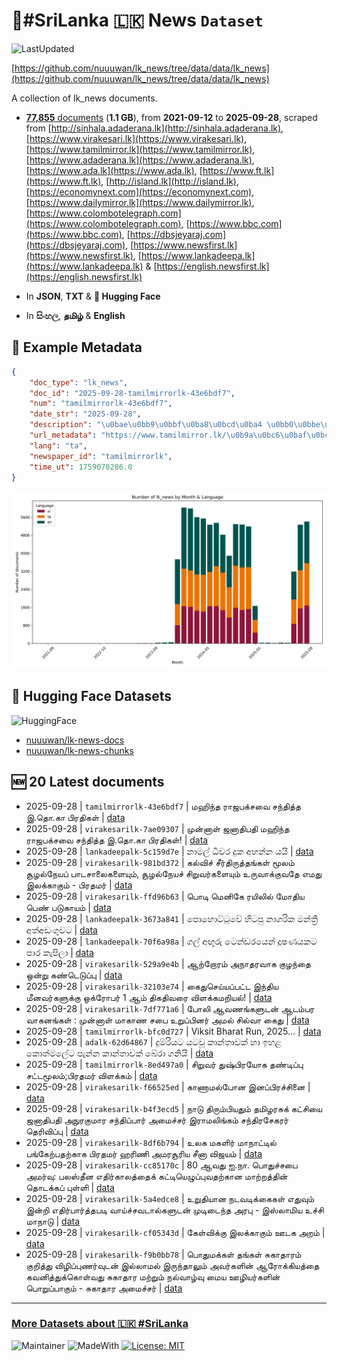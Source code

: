 # 📄#SriLanka 🇱🇰 News `Dataset`

![LastUpdated](https://img.shields.io/badge/last_updated-2025--09--28_20:39:09-green)

[https://github.com/nuuuwan/lk_news/tree/data/data/lk_news](https://github.com/nuuuwan/lk_news/tree/data/data/lk_news)

A collection of lk_news documents.

- [**77,855** documents](https://github.com/nuuuwan/lk_news/tree/data/data/lk_news) (**1.1 GB**), from **2021-09-12** to **2025-09-28**, scraped from [http://sinhala.adaderana.lk](http://sinhala.adaderana.lk), [https://www.virakesari.lk](https://www.virakesari.lk), [https://www.tamilmirror.lk](https://www.tamilmirror.lk), [https://www.adaderana.lk](https://www.adaderana.lk), [https://www.ada.lk](https://www.ada.lk), [https://www.ft.lk](https://www.ft.lk), [http://island.lk](http://island.lk), [https://economynext.com](https://economynext.com), [https://www.dailymirror.lk](https://www.dailymirror.lk), [https://www.colombotelegraph.com](https://www.colombotelegraph.com), [https://www.bbc.com](https://www.bbc.com), [https://dbsjeyaraj.com](https://dbsjeyaraj.com), [https://www.newsfirst.lk](https://www.newsfirst.lk), [https://www.lankadeepa.lk](https://www.lankadeepa.lk) & [https://english.newsfirst.lk](https://english.newsfirst.lk)

- In **JSON**, **TXT** & **🤗 Hugging Face**

- In **සිංහල**, **தமிழ்** & **English**

## 📝 Example Metadata

```json
{
    "doc_type": "lk_news",
    "doc_id": "2025-09-28-tamilmirrorlk-43e6bdf7",
    "num": "tamilmirrorlk-43e6bdf7",
    "date_str": "2025-09-28",
    "description": "\u0bae\u0bb9\u0bbf\u0ba8\u0bcd\u0ba4 \u0bb0\u0bbe\u0b9c\u0baa\u0b95\u0bcd\u0b9a\u0bb5\u0bc8 \u0b9a\u0ba8\u0bcd\u0ba4\u0bbf\u0ba4\u0bcd\u0ba4 \u0b87.\u0ba4\u0bca.\u0b95\u0bbe \u0baa\u0bbf\u0bb0\u0ba4\u0bbf\u0b95\u0bb3\u0bcd",
    "url_metadata": "https://www.tamilmirror.lk/\u0b9a\u0bc6\u0baf\u0bcd\u0ba4\u0bbf\u0b95\u0bb3\u0bcd/\u0bae\u0bb9\u0bbf\u0ba8\u0bcd\u0ba4-\u0bb0\u0bbe\u0b9c\u0baa\u0b95\u0bcd\u0b9a\u0bb5\u0bc8-\u0b9a\u0ba8\u0bcd\u0ba4\u0bbf\u0ba4\u0bcd\u0ba4-\u0b87-\u0ba4\u0bca-\u0b95\u0bbe-\u0baa\u0bbf\u0bb0\u0ba4\u0bbf\u0b95\u0bb3\u0bcd/175-365425",
    "lang": "ta",
    "newspaper_id": "tamilmirrorlk",
    "time_ut": 1759070286.0
}
```

![Chart](https://raw.githubusercontent.com/nuuuwan/lk_news/refs/heads/data/data/lk_news/docs_by_month_and_lang.png)

## 🤗 Hugging Face Datasets

![HuggingFace](https://img.shields.io/badge/-HuggingFace-FDEE21?style=for-the-badge&logo=HuggingFace)

- [nuuuwan/lk-news-docs](https://huggingface.co/datasets/nuuuwan/lk-news-docs)
- [nuuuwan/lk-news-chunks](https://huggingface.co/datasets/nuuuwan/lk-news-chunks)

## 🆕 20 Latest documents

- 2025-09-28 | `tamilmirrorlk-43e6bdf7` | மஹிந்த ராஜபக்சவை சந்தித்த இ.தொ.கா பிரதிகள் | [data](https://github.com/nuuuwan/lk_news/tree/data/data/lk_news/2020s/2025/2025-09-28-tamilmirrorlk-43e6bdf7)
- 2025-09-28 | `virakesarilk-7ae09307` | முன்னாள் ஜனாதிபதி மஹிந்த ராஜபக்சவை சந்தித்த இ.தொ.கா பிரதிகள்! | [data](https://github.com/nuuuwan/lk_news/tree/data/data/lk_news/2020s/2025/2025-09-28-virakesarilk-7ae09307)
- 2025-09-28 | `lankadeepalk-5c159d7e` | නාමල් ධීවර දුක අහන්න යයි | [data](https://github.com/nuuuwan/lk_news/tree/data/data/lk_news/2020s/2025/2025-09-28-lankadeepalk-5c159d7e)
- 2025-09-28 | `virakesarilk-981bd372` | கல்விச் சீர்திருத்தங்கள் மூலம் சூழல்நேயப் பாடசாலைகளையும், சூழல்நேயச் சிறுவர்களையும் உருவாக்குவதே எமது இலக்காகும் - பிரதமர் | [data](https://github.com/nuuuwan/lk_news/tree/data/data/lk_news/2020s/2025/2025-09-28-virakesarilk-981bd372)
- 2025-09-28 | `virakesarilk-ffd96b63` | பொடி மெனிகே ரயிலில் மோதிய பெண் படுகாயம் | [data](https://github.com/nuuuwan/lk_news/tree/data/data/lk_news/2020s/2025/2025-09-28-virakesarilk-ffd96b63)
- 2025-09-28 | `lankadeepalk-3673a841` | පොහොට්ටුවේ හිටපු නාගරික මන්ත්‍රී අත්අඩංගුවට | [data](https://github.com/nuuuwan/lk_news/tree/data/data/lk_news/2020s/2025/2025-09-28-lankadeepalk-3673a841)
- 2025-09-28 | `lankadeepalk-70f6a98a` | ගල් අඟුරු ටෙන්ඩරයෙන්  දූෂණයකට  පාර කැපිලා | [data](https://github.com/nuuuwan/lk_news/tree/data/data/lk_news/2020s/2025/2025-09-28-lankadeepalk-70f6a98a)
- 2025-09-28 | `virakesarilk-529a9e4b` | ஆற்றோரம் அநாதரவாக குழந்தை ஒன்று கண்டெடுப்பு | [data](https://github.com/nuuuwan/lk_news/tree/data/data/lk_news/2020s/2025/2025-09-28-virakesarilk-529a9e4b)
- 2025-09-28 | `virakesarilk-32103e74` | கைதுசெய்யப்பட்ட இந்திய மீனவர்களுக்கு ஒக்ரோபர் 1 ஆம் திகதிவரை விளக்கமறியல்! | [data](https://github.com/nuuuwan/lk_news/tree/data/data/lk_news/2020s/2025/2025-09-28-virakesarilk-32103e74)
- 2025-09-28 | `virakesarilk-7df771a6` | போலி ஆவணங்களுடன் ஆடம்பர வாகனங்கள் : முன்னாள் மாகாண சபை உறுப்பினர் அமல் சில்வா கைது | [data](https://github.com/nuuuwan/lk_news/tree/data/data/lk_news/2020s/2025/2025-09-28-virakesarilk-7df771a6)
- 2025-09-28 | `tamilmirrorlk-bfc0d727` | Viksit Bharat Run, 2025… | [data](https://github.com/nuuuwan/lk_news/tree/data/data/lk_news/2020s/2025/2025-09-28-tamilmirrorlk-bfc0d727)
- 2025-09-28 | `adalk-62d64867` | දුම්රියට යටවූ කාන්තාවක් හා ඉහළ කොත්මලේට පැන්න කාන්තාවක් බේරා ගනියි | [data](https://github.com/nuuuwan/lk_news/tree/data/data/lk_news/2020s/2025/2025-09-28-adalk-62d64867)
- 2025-09-28 | `tamilmirrorlk-8ed497a0` | சிறுவர் துஷ்பிரயோக தண்டிப்பு சட்டமூலம்;பிரதமர் விளக்கம் | [data](https://github.com/nuuuwan/lk_news/tree/data/data/lk_news/2020s/2025/2025-09-28-tamilmirrorlk-8ed497a0)
- 2025-09-28 | `virakesarilk-f66525ed` | காணா­மல்­போன இனப்­பி­ரச்­சினை | [data](https://github.com/nuuuwan/lk_news/tree/data/data/lk_news/2020s/2025/2025-09-28-virakesarilk-f66525ed)
- 2025-09-28 | `virakesarilk-b4f3ecd5` | நாடு திரும்பியதும் தமிழரசுக் கட்சியை  ஜனாதிபதி அநுரகுமார சந்திப்பார்  அமைச்சர் இராமலிங்கம் சந்திரசேகரர் தெரிவிப்பு | [data](https://github.com/nuuuwan/lk_news/tree/data/data/lk_news/2020s/2025/2025-09-28-virakesarilk-b4f3ecd5)
- 2025-09-28 | `virakesarilk-8df6b794` | உலக மகளிர் மாநாட்டில் பங்கேற்பதற்காக  பிரதமர் ஹரிணி அமரசூரிய சீனா விஜயம் | [data](https://github.com/nuuuwan/lk_news/tree/data/data/lk_news/2020s/2025/2025-09-28-virakesarilk-8df6b794)
- 2025-09-28 | `virakesarilk-cc85170c` | 80 ஆவது ஐ.நா. பொதுச்சபை அமர்வு: பலஸ்தீன எதிர்காலத்தைக் கட்டியெழுப்புவதற்கான மாற்றத்தின் தொடக்கப் புள்ளி | [data](https://github.com/nuuuwan/lk_news/tree/data/data/lk_news/2020s/2025/2025-09-28-virakesarilk-cc85170c)
- 2025-09-28 | `virakesarilk-5a4edce8` | உறுதியான நடவடிக்கைகள் எதுவும் இன்றி எதிர்பார்த்தபடி வாய்ச்சவடால்களுடன் முடிடைந்த அரபு - இஸ்லாமிய உச்சி மாநாடு | [data](https://github.com/nuuuwan/lk_news/tree/data/data/lk_news/2020s/2025/2025-09-28-virakesarilk-5a4edce8)
- 2025-09-28 | `virakesarilk-cf05343d` | கேள்விக்கு இலக்காகும் ஊடக அறம் | [data](https://github.com/nuuuwan/lk_news/tree/data/data/lk_news/2020s/2025/2025-09-28-virakesarilk-cf05343d)
- 2025-09-28 | `virakesarilk-f9b0bb78` | பொதுமக்கள் தங்கள் சுகாதாரம் குறித்து விழிப்புணர்வுடன் இல்லாமல் இருந்தாலும் அவர்களின் ஆரோக்கியத்தை கவனித்துக்கொள்வது சுகாதார மற்றும் நல்வாழ்வு மைய ஊழியர்களின் பொறுப்பாகும் - சுகாதார அமைச்சர் | [data](https://github.com/nuuuwan/lk_news/tree/data/data/lk_news/2020s/2025/2025-09-28-virakesarilk-f9b0bb78)

---

### [More Datasets about 🇱🇰 #SriLanka](https://github.com/nuuuwan/lk_datasets)

![Maintainer](https://img.shields.io/badge/maintainer-nuuuwan-red)
![MadeWith](https://img.shields.io/badge/made_with-python-blue)
[![License: MIT](https://img.shields.io/badge/License-MIT-yellow.svg)](https://opensource.org/licenses/MIT)
